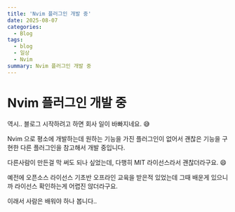 ```yaml
---
title: 'Nvim 플러그인 개발 중'
date: 2025-08-07
categories:
  - Blog
tags:
  - blog
  - 일상
  - Nvim
summary: Nvim 플러그인 개발 중
---
```


# Nvim 플러그인 개발 중

역시.. 블로그 시작하려고 하면 회사 일이 바빠지네요. 😅

Nvim 으로 평소에 개발하는데 원하는 기능을 가진 플러그인이 없어서 괜찮은 기능을 구현한 다른 플러그인을 참고해서 개발 중입니다.

다른사람이 만든걸 막 써도 되나 싶었는데, 다행히 MIT 라이선스라서 괜찮더라구요. 😄

예전에 오픈소스 라이선스 기초반 오프라인 교육을 받은적 있었는데 그때 배운게 있으니까 라이선스 확인하는게 어렵진 않더라구요.

이래서 사람은 배워야 하나 봅니다..
